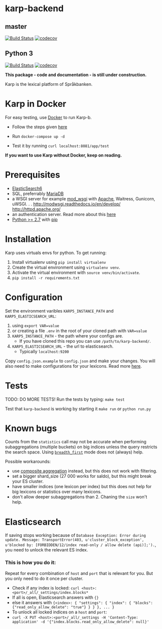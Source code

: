 # karp-backend


## master
[![Build Status](https://travis-ci.org/spraakbanken/karp-backend.svg?branch=master)](https://travis-ci.org/spraakbanken/karp-backend)
[![codecov](https://codecov.io/gh/spraakbanken/karp-backend/branch/master/graph/badge.svg)](https://codecov.io/gh/spraakbanken/karp-backend)

## Python 3
[![Build Status](https://travis-ci.org/spraakbanken/karp-backend.svg?branch=py3)](https://travis-ci.org/spraakbanken/karp-backend)
[![codecov](https://codecov.io/gh/spraakbanken/karp-backend/branch/py3/graph/badge.svg)](https://codecov.io/gh/spraakbanken/karp-backend)


**This package - code and documentation - is still under construction.**

Karp is the lexical platform of Språkbanken.

Karp in Docker
=============
For easy testing, use [Docker](https://docs.docker.com/engine/installation/) to run Karp-b.

* Follow the steps given [here](https://github.com/spraakbanken/karp-docker)


* Run `docker-compose up -d`
* Test it by running `curl localhost:8081/app/test`


**If you want to use Karp without Docker, keep on reading.**


Prerequisites
=============

* [ElasticSearch6](https://www.elastic.co/downloads/past-releases/elasticsearch-6-3-0)
* SQL, preferrably [MariaDB](https://mariadb.org/)
* a WSGI server
  for example [mod_wsgi](http://modwsgi.readthedocs.io/en/develop/) with [Apache](http://httpd.apache.org/), Waitress, Gunicorn, uWSGI. . .
http://modwsgi.readthedocs.io/en/develop/
http://httpd.apache.org/
* an authentication server. Read more about this [here](https://github.com/spraakbanken/karp-docker/blob/master/dummyauth/README.md)
* [Python >= 2.7](https://www.python.org/downloads/) with [pip](http://pip.readthedocs.org/en/stable/installing/)


Installation
============

Karp uses virtuals envs for python. To get running:

1. Install virtualenv using `pip install virtualenv`
2. Create the virtual environment using `virtualenv venv`.
3. Activate the virtual environment with `source venv/bin/activate`.
4. `pip install -r requirements.txt`


Configuration
=============

Set the environment varibles `KARP5_INSTANCE_PATH` and `KARP5_ELASTICSEARCH_URL`:
1. using `export VAR=value`
2. or creating a file `.env` in the root of your cloned path with `VAR=value`
3. `KARP5_INSTANCE_PATH` - the path where your configs are.
   - If you have cloned this repo you can use `/path/to/karp-backend/`.
4. `KARP5_ELASTICSEARCH_URL` - the url to elasticsearch.
   - Typically `localhost:9200`

Copy `config.json.example` to `config.json` and make your changes.
You will also need to make configurations for your lexicons.
Read more [here](doc/manual.md).


Tests
=====
TODO: DO MORE TESTS!
Run the tests by typing: `make test`

Test that `karp-backend` is working by starting it
`make run` or `python run.py`


Known bugs
==========
Counts from the `statistics` call may not be accurate when performing
subaggregations (multiple buckets) on big indices unless the query
restricts the search space. Using
[`breadth_first`](https://www.elastic.co/guide/en/elasticsearch/reference/current/search-aggregations-bucket-terms-aggregation.html#_collect_mode)
 mode does not (always) help.


Possible workarounds:

 - use [composite aggregation](https://www.elastic.co/guide/en/elasticsearch/reference/current/search-aggregations-bucket-composite-aggregation.html)
 instead, but this does not work with filtering.
 - set a bigger shard_size (27 000 works for saldo), but this might break your ES cluster.
 - have smaller indices (one lexicon per index) but this does not help for big lexicons or statistics over many lexicons.
 - don't allow deeper subaggregations than 2. Chaning the `size` won't help.


Elasticsearch
=============
If saving stops working because of `Database Exception: Error during update. Message: TransportError(403, u'cluster_block_exception', u'blocked by: [FORBIDDEN/12/index read-only / allow delete (api)];').`, you need to unlock the relevant ES index.

### This is how you do it:
Repeat for every combination of `host` and `port` that is relevant for you. But you only need to do it once per cluster.

- Check if any index is locked: `curl <host>:<port>/_all/_settings/index.blocks*`
 - If all is open, Elasticsearch answers with `{}`
 - else it answers with `{<index>: { "settings": { "index": { "blocks": {"read_only_allow_delete": "true"} } } }, ... }`
- To unlock all locked indices on a `host` and `port`:
 - `curl -X PUT <host>:<port>/_all/_settings -H 'Content-Type: application' -d '{"index.blocks.read_only_allow_delete": null}'`
